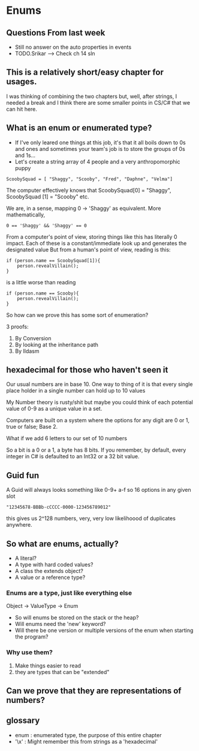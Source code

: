# Enums

## Questions From last week
* Still no answer on the auto properties in events
* TODO.Srikar --> Check ch 14 sln

## This is a relatively short/easy chapter for usages. 
I was thinking of combining the two chapters but, well, after strings, I needed a break and I think there are some smaller points in CS/C# that we can hit here.

## What is an enum or enumerated type?
- If I've only leared one things at this job, it's that it all boils down to 0s and ones and sometimes your team's job is to store the groups of 0s and 1s...
- Let's create a string array of 4 people and a very anthropomorphic puppy

```
ScoobySquad = [ "Shaggy", "Scooby", "Fred", "Daphne", "Velma"]
```

The computer effectively knows that ScoobySquad[0] = "Shaggy", ScoobySquad [1] = "Scooby" etc.

We are, in a sense, mapping 0 &rarr; 'Shaggy' as equivalent. More mathematically, 
```
0 == 'Shaggy' && 'Shaggy' == 0
```

From a computer's point of view, storing things like this has literally 0 impact. Each of these is a constant/immediate look up and generates the designated value
But from a human's point of view, reading is this:

```
if (person.name == ScoobySquad[1]){
	person.revealVillain();
}
```

is a little worse than reading 

```
if (person.name == Scooby){
	person.revealVillain();
}
```

So how can we prove this has some sort of enumeration?

3 proofs:
1. By Conversion
2. By looking at the inheritance path
3. By Ildasm


## hexadecimal for those who haven't seen it
Our usual numbers are in base 10. One way to thing of it is that every single place holder in a single number can hold up to 10 values

My Number theory is rusty/shit but maybe you could think of each potential value of 0-9 as a unique value in a set. 



Computers are built  on a system where the options for any digit are 0 or 1, true or false; Base 2.

What if we add 6 letters to our set of 10 numbers

So a bit is a 0 or a 1, a byte has 8 bits. If you remember, by default, every integer in C# is defaulted to an Int32 or a 32 bit value. 

## Guid fun
A Guid will always looks something like 0-9+ a-f so 16 options in any given slot

```
"12345678-BBBb-cCCCC-0000-123456789012"
```

this gives us 2^128 numbers, very, very low likelihoood of duplicates anywhere.

## So what are enums, actually?
- A literal?
- A type with hard coded values?
- A class the extends object?
- A value or a reference type?

### Enums are a type, just like everything else
Object &rarr; ValueType &rarr; Enum
* So will enums be stored on the stack or the heap?
* Will enums need the 'new' keyword?
* Will there be one version or multiple versions of the enum when starting the program?

### Why use them?
1. Make things easier to read
2. they are types that can be "extended"


## Can we prove that they are representations of numbers?
## glossary
* enum : enumerated type, the purpose of this entire chapter
* '\x' : Might remember this from strings as a 'hexadecimal'

